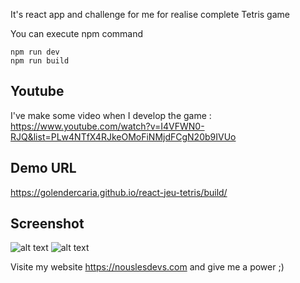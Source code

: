 It's react app and challenge for me for realise complete Tetris game

You can execute npm command 
```
npm run dev
npm run build
```

## Youtube
I've make some video when I develop the game : https://www.youtube.com/watch?v=I4VFWN0-RJQ&list=PLw4NTfX4RJkeOMoFiNMjdFCgN20b9IVUo

## Demo URL
https://golendercaria.github.io/react-jeu-tetris/build/

## Screenshot
![alt text](https://golendercaria.github.io/react-jeu-tetris/screenshot.jpg)
![alt text](https://golendercaria.github.io/react-jeu-tetris/screenshot2.jpg)

Visite my website https://nouslesdevs.com and give me a power ;)
